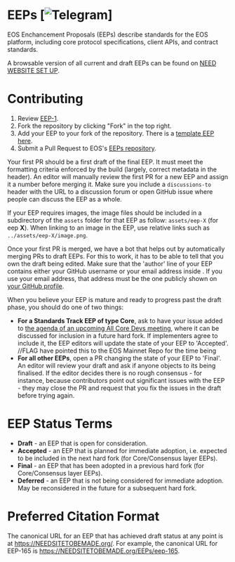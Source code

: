 # EEPs [![Telegram](https://t.me/eos_enhancements_proposals)]
EOS Enchancement Proposals (EEPs) describe standards for the EOS platform, including core protocol specifications, client APIs, and contract standards.

A browsable version of all current and draft EEPs can be found on [NEED WEBSITE SET UP](http://test.com).

# Contributing

 1. Review [EEP-1](EEPS/eep-1.md).
 2. Fork the repository by clicking "Fork" in the top right.
 3. Add your EEP to your fork of the repository. There is a [template EEP here](eep-X.md).
 4. Submit a Pull Request to EOS's [EEPs repository](https://github.com/eoscanada/EEPs).

Your first PR should be a first draft of the final EEP. It must meet the formatting criteria enforced by the build (largely, correct metadata in the header). An editor will manually review the first PR for a new EEP and assign it a number before merging it. Make sure you include a `discussions-to` header with the URL to a discussion forum or open GitHub issue where people can discuss the EEP as a whole.

If your EEP requires images, the image files should be included in a subdirectory of the `assets` folder for that EEP as follow: `assets/eep-X` (for eep **X**). When linking to an image in the EEP, use relative links such as `../assets/eep-X/image.png`.

Once your first PR is merged, we have a bot that helps out by automatically merging PRs to draft EEPs. For this to work, it has to be able to tell that you own the draft being edited. Make sure that the 'author' line of your EEP contains either your GitHub username or your email address inside <triangular brackets>. If you use your email address, that address must be the one publicly shown on [your GitHub profile](https://github.com/settings/profile).

When you believe your EEP is mature and ready to progress past the draft phase, you should do one of two things:

 - **For a Standards Track EEP of type Core**, ask to have your issue added to [the agenda of an upcoming All Core Devs meeting](https://github.com/eos-mainnet/issues), where it can be discussed for inclusion in a future hard fork. If implementers agree to include it, the EEP editors will update the state of your EEP to 'Accepted'. //FLAG have pointed this to the EOS Mainnet Repo for the time being
 - **For all other EEPs**, open a PR changing the state of your EEP to 'Final'. An editor will review your draft and ask if anyone objects to its being finalised. If the editor decides there is no rough consensus - for instance, because contributors point out significant issues with the EEP - they may close the PR and request that you fix the issues in the draft before trying again.

# EEP Status Terms
* **Draft** - an EEP that is open for consideration.
* **Accepted** - an EEP that is planned for immediate adoption, i.e. expected to be included in the next hard fork (for Core/Consensus layer EEPs).
* **Final** - an EEP that has been adopted in a previous hard fork (for Core/Consensus layer EEPs).
* **Deferred** - an EEP that is not being considered for immediate adoption. May be reconsidered in the future for a subsequent hard fork.

# Preferred Citation Format

The canonical URL for an EEP that has achieved draft status at any point is at https://NEEDSITETOBEMADE.org/. For example, the canonical URL for EEP-165 is https://NEEDSITETOBEMADE.org/EEPs/eep-165.
